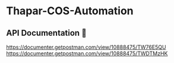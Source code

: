 # Thapar-COS-Automation

## API Documentation :rocket:
https://documenter.getpostman.com/view/10888475/TW76E5QU <br>
https://documenter.getpostman.com/view/10888475/TWDTMzHK
